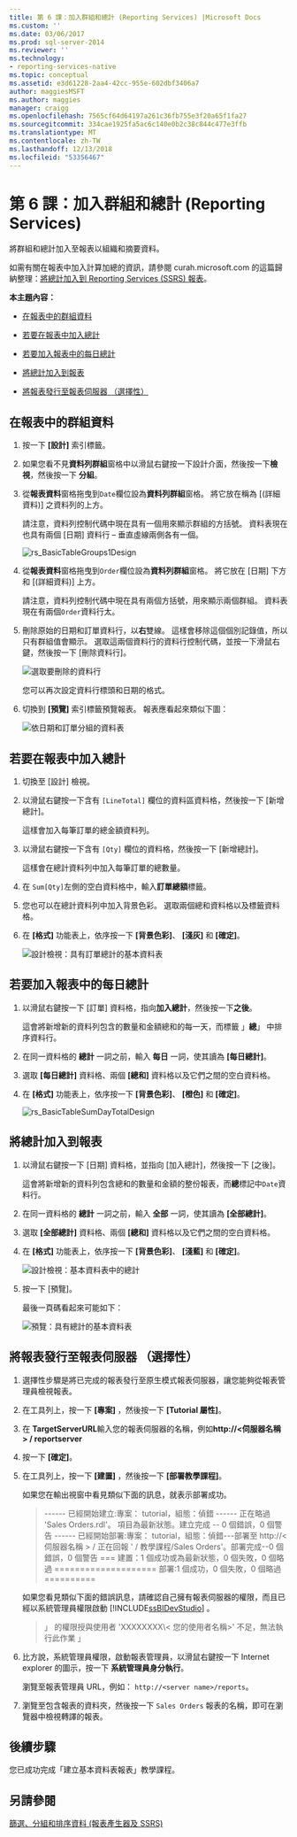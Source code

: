 ```yaml
---
title: 第 6 課：加入群組和總計 (Reporting Services) |Microsoft Docs
ms.custom: ''
ms.date: 03/06/2017
ms.prod: sql-server-2014
ms.reviewer: ''
ms.technology:
- reporting-services-native
ms.topic: conceptual
ms.assetid: e3d61228-2aa4-42cc-955e-602dbf3406a7
author: maggiesMSFT
ms.author: maggies
manager: craigg
ms.openlocfilehash: 7565cf64d64197a261c36fb755e3f20a65f1fa27
ms.sourcegitcommit: 334cae1925fa5ac6c140e0b2c38c844c477e3ffb
ms.translationtype: MT
ms.contentlocale: zh-TW
ms.lasthandoff: 12/13/2018
ms.locfileid: "53356467"
---
```

# <a name="lesson-6-adding-grouping-and-totals-reporting-services"></a>第 6 課：加入群組和總計 (Reporting Services)
  將群組和總計加入至報表以組織和摘要資料。  
  
 如需有關在報表中加入計算加總的資訊，請參閱 curah.microsoft.com 的這篇歸納整理：[將總計加入到 Reporting Services (SSRS) 報表](https://go.microsoft.com/fwlink/p/?LinkId=403698)。  
  
 **本主題內容：**  
  
-   [在報表中的群組資料](#bkmk_groupdata)  
  
-   [若要在報表中加入總計](#bkmk_addtotals)  
  
-   [若要加入報表中的每日總計](#bkmk_adddailytotal)  
  
-   [將總計加入到報表](#bkmk_addgrandtotal)  
  
-   [將報表發行至報表伺服器 （選擇性）](#bkmk_publishreport)  
  
##  <a name="bkmk_groupdata"></a> 在報表中的群組資料  
  
1.  按一下 **[設計]** 索引標籤。  
  
2.  如果您看不見**資料列群組**窗格中以滑鼠右鍵按一下設計介面，然後按一下**檢視**，然後按一下 **分組**。  
  
3.  從**報表資料**窗格拖曳到`Date`欄位設為**資料列群組**窗格。 將它放在稱為 [(詳細資料)] 之資料列的上方。  
  
     請注意，資料列控制代碼中現在具有一個用來顯示群組的方括號。 資料表現在也具有兩個 [日期] 資料行 – 垂直虛線兩側各有一個。  
  
     ![](../../2014/tutorials/media/rs-basictablegroups1design.gif "rs_BasicTableGroups1Design")  
  
4.  從**報表資料**窗格拖曳到`Order`欄位設為**資料列群組**窗格。 將它放在 [日期] 下方和 [(詳細資料)] 上方。  
  
     請注意，資料列控制代碼中現在具有兩個方括號，用來顯示兩個群組。 資料表現在有兩個`Order`資料行太。  
  
5.  刪除原始的日期和訂單資料行，以**右**雙線。 這樣會移除這個個別記錄值，所以只有群組值會顯示。 選取這兩個資料行的資料行控制代碼，並按一下滑鼠右鍵，然後按一下 [刪除資料行]。  
  
     ![選取要刪除的資料行](../../2014/tutorials/media/rs-basictablegroupsdeletecols.gif "選取要刪除的資料行")  
  
     您可以再次設定資料行標頭和日期的格式。  
  
6.  切換到 **[預覽]** 索引標籤預覽報表。 報表應看起來類似下圖：  
  
     ![依日期和訂單分組的資料表](../../2014/tutorials/media/rs-basictablegroupspreview.gif "依日期和訂單分組的資料表")  
  
##  <a name="bkmk_addtotals"></a> 若要在報表中加入總計  
  
1.  切換至 [設計] 檢視。  
  
2.  以滑鼠右鍵按一下含有 `[LineTotal]` 欄位的資料區資料格，然後按一下 [新增總計]。  
  
     這樣會加入每筆訂單的總金額資料列。  
  
3.  以滑鼠右鍵按一下含有 `[Qty]` 欄位的資料格，然後按一下 [新增總計]。  
  
     這樣會在總計資料列中加入每筆訂單的總數量。  
  
4.  在 `Sum[Qty]`左側的空白資料格中，輸入**訂單總額**標籤。  
  
5.  您也可以在總計資料列中加入背景色彩。 選取兩個總和資料格以及標籤資料格。  
  
6.  在 **[格式]** 功能表上，依序按一下 **[背景色彩]**、 **[淺灰]** 和 **[確定]**。  
  
     ![設計檢視：具有訂單總計的基本資料表](../../2014/tutorials/media/rs-basictablesumlinetotaldesign.gif "設計檢視：具有訂單總計的基本資料表")  
  
##  <a name="bkmk_adddailytotal"></a> 若要加入報表中的每日總計  
  
1.  以滑鼠右鍵按一下 [訂單] 資料格，指向**加入總計**，然後按一下**之後**。  
  
     這會將新增新的資料列包含的數量和金額總和的每一天，而標籤 」**總**」 中排序資料行。  
  
2.  在同一資料格的 **總計** 一詞之前，輸入 **每日** 一詞，使其讀為 **[每日總計]**。  
  
3.  選取 **[每日總計]** 資料格、兩個 **[總和]** 資料格以及它們之間的空白資料格。  
  
4.  在 **[格式]** 功能表上，依序按一下 **[背景色彩]**、 **[橙色]** 和 **[確定]**。  
  
     ![](../../2014/tutorials/media/rs-basictablesumdaytotaldesign.gif "rs_BasicTableSumDayTotalDesign")  
  
##  <a name="bkmk_addgrandtotal"></a> 將總計加入到報表  
  
1.  以滑鼠右鍵按一下 [日期] 資料格，並指向 [加入總計]，然後按一下 [之後]。  
  
     這會將新增新的資料列包含總和的數量和金額的整份報表，而**總**標記中`Date`資料行。  
  
2.  在同一資料格的 **總計** 一詞之前，輸入 **全部** 一詞，使其讀為 **[全部總計]**。  
  
3.  選取 **[全部總計]** 資料格、兩個 **[總和]** 資料格以及它們之間的空白資料格。  
  
4.  在 **[格式]** 功能表上，依序按一下 **[背景色彩]**、 **[淺藍]** 和 **[確定]**。  
  
     ![設計檢視：基本資料表中的總計](../../2014/tutorials/media/rs-basictablesumgrandtotaldesign.gif "設計檢視：基本資料表中的總計")  
  
5.  按一下 [預覽]。  
  
     最後一頁碼看起來可能如下：  
  
     ![預覽：具有總計的基本資料表](../../2014/tutorials/media/rs-basictablesumgrandtotalpreview.gif "預覽：具有總計的基本資料表")  
  
##  <a name="bkmk_publishreport"></a> 將報表發行至報表伺服器 （選擇性）  
  
1.  選擇性步驟是將已完成的報表發行至原生模式報表伺服器，讓您能夠從報表管理員檢視報表。  
  
2.  在工具列上，按一下 **[專案]** ，然後按一下 **[Tutorial 屬性]**。  
  
3.  在  **TargetServerURL**輸入您的報表伺服器的名稱，例如**http://\<伺服器名稱 > / reportserver**  
  
4.  按一下 **[確定]**。  
  
5.  在工具列上，按一下 **[建置]** ，然後按一下 **[部署教學課程]**。  
  
     如果您在輸出視窗中看見類似下面的訊息，就表示部署成功。  
  
    > ------ 已經開始建立:專案： tutorial，組態：偵錯 ------ 正在略過 'Sales Orders.rdl'。 項目為最新狀態。建立完成 -- 0 個錯誤，0 個警告 ------ 已經開始部署:專案： tutorial，組態：偵錯---部署至 http://\<伺服器名稱 > / 正在回報 ' / 教學課程/Sales Orders'。部署完成--0 個錯誤，0 個警告 === 建置：1 個成功或為最新狀態，0 個失敗，0 個略過 ==================== 部署:1 個成功，0 個失敗，0 個略過 ==========  
  
     如果您看見類似下面的錯誤訊息，請確認自己擁有報表伺服器的權限，而且已經以系統管理員權限啟動 [!INCLUDE[ssBIDevStudio](../includes/ssbidevstudio-md.md)] 。  
  
    > 」 的權限授與使用者 'XXXXXXXX\\< 您的使用者名稱\>' 不足，無法執行此作業 」  
  
6.  比方說，系統管理員權限，啟動報表管理員，以滑鼠右鍵按一下 Internet explorer 的圖示，按一下 **系統管理員身分執行**。  
  
     瀏覽至報表管理員 URL，例如： `http://<server name>/reports`。  
  
7.  瀏覽至包含報表的資料夾，然後按一下 `Sales Orders` 報表的名稱，即可在瀏覽器中檢視轉譯的報表。  
  
## <a name="next-steps"></a>後續步驟  
 您已成功完成「建立基本資料表報表」教學課程。  
  
## <a name="see-also"></a>另請參閱  
 [篩選、分組和排序資料 &#40;報表產生器及 SSRS&#41;](report-design/filter-group-and-sort-data-report-builder-and-ssrs.md)  
  
  

